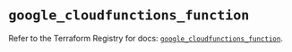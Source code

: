 # `google_cloudfunctions_function`

Refer to the Terraform Registry for docs: [`google_cloudfunctions_function`](https://registry.terraform.io/providers/hashicorp/google/5.21.0/docs/resources/cloudfunctions_function).
